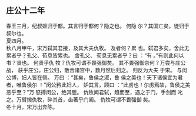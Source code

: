 ## 庄公十二年
春王三月，纪叔姬归于酅。其言归于酅何？隐之也。 何隐
尔？其国亡矣，徒归于叔尔也。  
夏四月。  
秋八月甲午，宋万弑其君接，及其大夫仇牧。 及者何？累
也。弑君多矣，舍此无累者乎？孔父、荀息皆累也。 舍孔父、
荀息无累者乎？曰 ：“有 。”有则此何以书？贤也。 何贤乎仇
牧？仇牧可谓不畏强御矣。 其不畏强御奈何？万尝与庄公战，
获乎庄公。庄公归，散舍诸宫中，数月然后归之。 归反为大夫
于宋。 与闵公博，妇人皆在侧。 万曰 ：“甚矣，鲁侯之淑，鲁
侯之美也！天下诸侯宜为君者，唯鲁侯尔 ！”闵公矜此妇人，
妒其言，顾曰 ：“此虏也！尔虏焉故，鲁侯之美恶乎至？”万
怒搏闵公，绝其脰。 仇牧闻君弑，趋而至，遇之于门，手剑而
叱之。万臂摋仇牧，碎其首，齿著乎门阖。 仇牧可谓不畏强御
矣。  
冬十月，宋万出奔陈。  

